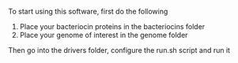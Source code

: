 To start using this software, first do the following

1) Place your bacteriocin proteins in the bacteriocins folder
2) Place your genome of interest in the genome folder

Then go into the drivers folder, configure the run.sh script and run it 


